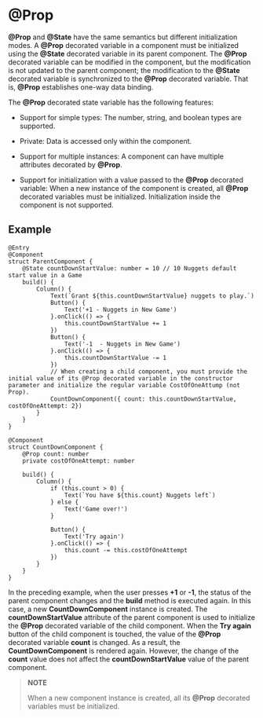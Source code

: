 # @Prop

**@Prop** and **@State** have the same semantics but different initialization modes. A **@Prop** decorated variable in a component must be initialized using the **@State** decorated variable in its parent component. The **@Prop** decorated variable can be modified in the component, but the modification is not updated to the parent component; the modification to the **@State** decorated variable is synchronized to the **@Prop** decorated variable. That is, **@Prop** establishes one-way data binding.


The **@Prop** decorated state variable has the following features:


- Support for simple types: The number, string, and boolean types are supported.

- Private: Data is accessed only within the component.

- Support for multiple instances: A component can have multiple attributes decorated by **@Prop**.

- Support for initialization with a value passed to the **@Prop** decorated variable: When a new instance of the component is created, all **@Prop** decorated variables must be initialized. Initialization inside the component is not supported.


## Example


```
@Entry
@Component
struct ParentComponent {
    @State countDownStartValue: number = 10 // 10 Nuggets default start value in a Game
    build() {
        Column() {
            Text(`Grant ${this.countDownStartValue} nuggets to play.`)
            Button() {
                Text('+1 - Nuggets in New Game')
            }.onClick(() => {
                this.countDownStartValue += 1
            })
            Button() {
                Text('-1  - Nuggets in New Game')
            }.onClick(() => {
                this.countDownStartValue -= 1
            })
            // When creating a child component, you must provide the initial value of its @Prop decorated variable in the constructor parameter and initialize the regular variable CostOfOneAttump (not Prop).
            CountDownComponent({ count: this.countDownStartValue, costOfOneAttempt: 2})
        }
    }
}

@Component
struct CountDownComponent {
    @Prop count: number
    private costOfOneAttempt: number

    build() {
        Column() {
            if (this.count > 0) {
                Text(`You have ${this.count} Nuggets left`)
            } else {
                Text('Game over!')
            }

            Button() {
                Text('Try again')
            }.onClick(() => {
                this.count -= this.costOfOneAttempt
            })
        }
    }
}
```

In the preceding example, when the user presses **+1** or **-1**, the status of the parent component changes and the **build** method is executed again. In this case, a new **CountDownComponent** instance is created. The **countDownStartValue** attribute of the parent component is used to initialize the **@Prop** decorated variable of the child component. When the **Try again** button of the child component is touched, the value of the **@Prop** decorated variable **count** is changed. As a result, the **CountDownComponent** is rendered again. However, the change of the **count** value does not affect the **countDownStartValue** value of the parent component.

> **NOTE**
>
> When a new component instance is created, all its **@Prop** decorated variables must be initialized.

